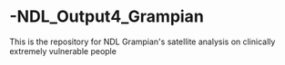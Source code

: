 # -NDL_Output4_Grampian
This is the repository for NDL Grampian's satellite analysis on clinically extremely vulnerable people
